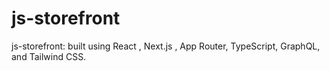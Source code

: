 # js-storefront
js-storefront:  built using React , Next.js , App Router, TypeScript, GraphQL, and Tailwind CSS.
